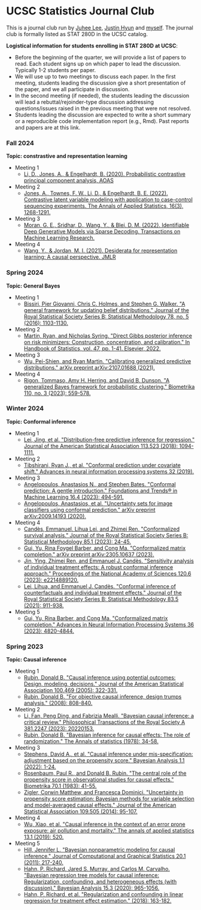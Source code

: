# UCSC Statistics Journal Club

This is a journal club run by [Juhee Lee](https://sites.google.com/ucsc.edu/juheelee/home), [Justin Hyun](https://sangwon-hyun.org/) and [myself](https://zehangli.com/). The journal club is formally listed as STAT 280D in the UCSC catalog.

**Logistical information for students enrolling in STAT 280D at UCSC**:
- Before the beginning of the quarter, we will provide a list of papers to read. Each student signs up on which paper to lead the discussion. Typically 1-2 students per paper.
- We will use up to two meetings to discuss each paper. In the first meeting, students leading the discussion give a short presentation of the paper, and we all participate in discussion. 
- In the second meeting (if needed), the students leading the discussion will lead a rebuttal/rejoinder-type discussion addressing questions/issues raised in the previous meeting that were not resolved. 
- Students leading the discussion are expected to write a short summary or a reproducible code implementation report (e.g., Rmd). Past reports and papers are at this link.


### Fall 2024
**Topic: constrastive and representation learning**
+ Meeting 1
  + [Li, D., Jones, A., & Engelhardt, B. (2020). Probabilistic contrastive principal component analysis, AOAS](https://arxiv.org/abs/2012.07977) 
+ Meeting 2
  + [Jones, A., Townes, F. W., Li, D., & Engelhardt, B. E. (2022). Contrastive latent variable modeling with application to case-control sequencing experiments. The Annals of Applied Statistics, 16(3), 1268-1291.](https://arxiv.org/abs/2102.06731)
+ Meeting 3
  + [Moran, G. E., Sridhar, D., Wang, Y., & Blei, D. M. (2022). Identifiable Deep Generative Models via Sparse Decoding. Transactions on Machine Learning Research.](https://openreview.net/forum?id=vd0onGWZbE)
+ Meeting 4
  + [Wang, Y., & Jordan, M. I. (2021). Desiderata for representation learning: A causal perspective. JMLR](https://arxiv.org/pdf/2109.03795)

### Spring 2024
**Topic: General Bayes**
+ Meeting 1
  + [Bissiri, Pier Giovanni, Chris C. Holmes, and Stephen G. Walker. "A general framework for updating belief distributions." Journal of the Royal Statistical Society Series B: Statistical Methodology 78, no. 5 (2016): 1103-1130.](https://doi.org/10.1111/rssb.12158) 
+ Meeting 2
  + [Martin, Ryan, and Nicholas Syring. "Direct Gibbs posterior inference on risk minimizers: Construction, concentration, and calibration." In Handbook of Statistics, vol. 47, pp. 1-41. Elsevier, 2022.](https://arxiv.org/abs/2203.09381) 
+ Meeting 3
  + [Wu, Pei-Shien, and Ryan Martin. "Calibrating generalized predictive distributions." arXiv preprint arXiv:2107.01688 (2021).](https://arxiv.org/abs/2107.01688) 
+ Meeting 4
  + [Rigon, Tommaso, Amy H. Herring, and David B. Dunson. "A generalized Bayes framework for probabilistic clustering." Biometrika 110, no. 3 (2023): 559-578.](https://doi.org/10.1093/biomet/asad004)   

### Winter 2024
**Topic: Conformal inference**
+ Meeting 1
  + [Lei, Jing, et al. "Distribution-free predictive inference for regression." Journal of the American Statistical Association 113.523 (2018): 1094-1111.](https://doi.org/10.1080/01621459.2017.1307116)
+ Meeting 2
  + [Tibshirani, Ryan J., et al. "Conformal prediction under covariate shift." Advances in neural information processing systems 32 (2019).](https://papers.nips.cc/paper_files/paper/2019/hash/8fb21ee7a2207526da55a679f0332de2-Abstract.html)
+ Meeting 3
  + [Angelopoulos, Anastasios N., and Stephen Bates. "Conformal prediction: A gentle introduction." Foundations and Trends® in Machine Learning 16.4 (2023): 494-591.](https://www.nowpublishers.com/article/Details/MAL-101)
  + [Angelopoulos, Anastasios, et al. "Uncertainty sets for image classifiers using conformal prediction." arXiv preprint arXiv:2009.14193 (2020).](https://arxiv.org/abs/2009.14193)
+ Meeting 4
  + [Candès, Emmanuel, Lihua Lei, and Zhimei Ren. "Conformalized survival analysis." Journal of the Royal Statistical Society Series B: Statistical Methodology 85.1 (2023): 24-45.](https://academic.oup.com/jrsssb/article/85/1/24/7008653)
  + [Gui, Yu, Rina Foygel Barber, and Cong Ma. "Conformalized matrix completion." arXiv preprint arXiv:2305.10637 (2023).](https://arxiv.org/abs/2305.10637)
  + [Jin, Ying, Zhimei Ren, and Emmanuel J. Candès. "Sensitivity analysis of individual treatment effects: A robust conformal inference approach." Proceedings of the National Academy of Sciences 120.6 (2023): e2214889120.](https://www.pnas.org/doi/10.1073/pnas.2214889120)
  + [Lei, Lihua, and Emmanuel J. Candès. "Conformal inference of counterfactuals and individual treatment effects." Journal of the Royal Statistical Society Series B: Statistical Methodology 83.5 (2021): 911-938.](https://academic.oup.com/jrsssb/article/83/5/911/7056131)
+ Meeting 5
  + [Gui, Yu, Rina Barber, and Cong Ma. "Conformalized matrix completion." Advances in Neural Information Processing Systems 36 (2023): 4820-4844.](https://openreview.net/forum?id=6f320HfMeS&referrer=%5Bthe%20profile%20of%20Rina%20Barber%5D(%2Fprofile%3Fid%3D~Rina_Barber1)) 

### Spring 2023
**Topic: Causal inference**

+ Meeting 1
  + [Rubin, Donald B. "Causal inference using potential outcomes: Design, modeling, decisions." Journal of the American Statistical Association 100.469 (2005): 322-331.](https://www.tandfonline.com/doi/abs/10.1198/016214504000001880)
  + [Rubin, Donald B. "For objective causal inference, design trumps analysis." (2008): 808-840.](https://projecteuclid.org/journals/annals-of-applied-statistics/volume-2/issue-3/For-objective-causal-inference-design-trumps-analysis/10.1214/08-AOAS187.full)
+ Meeting 2
  + [Li, Fan, Peng Ding, and Fabrizia Mealli. "Bayesian causal inference: a critical review." Philosophical Transactions of the Royal Society A 381.2247 (2023): 20220153.](https://doi.org/10.1098/rsta.2022.0153)
  + [Rubin, Donald B. "Bayesian inference for causal effects: The role of randomization." The Annals of statistics (1978): 34-58.
  ](https://projecteuclid.org/journals/annals-of-statistics/volume-6/issue-1/Bayesian-Inference-for-Causal-Effects-The-Role-of-Randomization/10.1214/aos/1176344064.full)
+ Meeting 3
  + [Stephens, David A., et al. "Causal inference under mis-specification: adjustment based on the propensity score." Bayesian Analysis 1.1 (2022): 1-24.](https://projecteuclid.org/journals/bayesian-analysis/advance-publication/Causal-Inference-Under-Mis-Specification--Adjustment-Based-on-the/10.1214/22-BA1322.full)
  + [Rosenbaum, Paul R., and Donald B. Rubin. "The central role of the propensity score in observational studies for causal effects." Biometrika 70.1 (1983): 41-55.](https://doi.org/10.1093/biomet/70.1.41)
  + [Zigler, Corwin Matthew, and Francesca Dominici. "Uncertainty in propensity score estimation: Bayesian methods for variable selection and model-averaged causal effects." Journal of the American Statistical Association 109.505 (2014): 95-107.](https://www.tandfonline.com/doi/abs/10.1080/01621459.2013.869498)
+ Meeting 4
  + [Wu, Xiao, et al. "Causal inference in the context of an error prone exposure: air pollution and mortality." The annals of applied statistics 13.1 (2019): 520.](https://projecteuclid.org/journals/annals-of-applied-statistics/volume-13/issue-1/Causal-inference-in-the-context-of-an-error-prone-exposure/10.1214/18-AOAS1206.full)
+ Meeting 5
  + [Hill, Jennifer L. "Bayesian nonparametric modeling for causal inference." Journal of Computational and Graphical Statistics 20.1 (2011): 217-240.](https://www.tandfonline.com/doi/abs/10.1198/jcgs.2010.08162)
  + [Hahn, P. Richard, Jared S. Murray, and Carlos M. Carvalho. "Bayesian regression tree models for causal inference: Regularization, confounding, and heterogeneous effects (with discussion)." Bayesian Analysis 15.3 (2020): 965-1056.](https://projecteuclid.org/journals/bayesian-analysis/volume-15/issue-3/Bayesian-Regression-Tree-Models-for-Causal-Inference--Regularization-Confounding/10.1214/19-BA1195.full)
  + [Hahn, P. Richard, et al. "Regularization and confounding in linear regression for treatment effect estimation." (2018): 163-182.](https://projecteuclid.org/journals/bayesian-analysis/volume-13/issue-1/Regularization-and-Confounding-in-Linear-Regression-for-Treatment-Effect-Estimation/10.1214/16-BA1044.full)   
